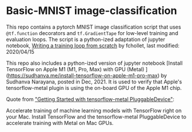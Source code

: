 # Basic-MNIST image-classification

This repo contains a pytorch MNIST image classification script that uses `@tf.function` decorators and `tf.GradientTape`
for low-level training and evaluation loops. 
The script is a python-ized adaptation of jupyter notebook,
[Writing a training loop from scratch](https://keras.io/guides/writing_a_training_loop_from_scratch)
by fchollet, last modified: 2020/04/15

This repo also includes a python-ized version of jupyter notebook [Install TensorFlow on Apple M1 (M1, Pro, Max) with GPU (Metal)
] (https://sudhanva.me/install-tensorflow-on-apple-m1-pro-max) by Sudhanva Narayana, posted in Dec, 2021.
It is used to verify that Apple's tensorflow-metal plugin is using the 
on-board GPU of the Apple M1 chip.

Quote from ["Getting Started with tensorflow-metal PluggableDevice"](https://developer.apple.com/metal/tensorflow-plugin/):  

Accelerate training of machine learning models with TensorFlow 
right on your Mac. Install TensorFlow and the tensorflow-metal 
PluggableDevice to accelerate training with Metal on Mac GPUs.


